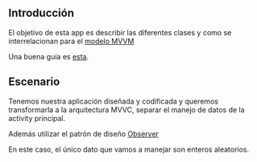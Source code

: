 ## Introducción

El objetivo de esta app es describir las diferentes clases y como se interrelacionan para el [modelo MVVM](https://developer.android.com/topic/libraries/architecture/viewmodel?hl=es-419)

Una buena guía es [esta](https://developer.android.com/codelabs/basic-android-kotlin-training-livedata?hl=es-419#0).

## Escenario
Tenemos nuestra aplicación diseñada y codificada y queremos transformarla a la arquitectura MVVC, separar el manejo de datos de la activity principal.

Además utilizar el patrón de diseño [Observer](https://es.wikipedia.org/wiki/Observer_(patr%C3%B3n_de_dise%C3%B1o))

En este caso, el único dato que vamos a manejar son enteros aleatorios. 
